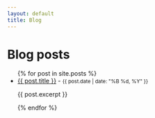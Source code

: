 ```yaml
---
layout: default
title: Blog
---
```


# Blog posts

<ul>
  {% for post in site.posts %}
    <li>
      <a href="{{ post.url }}">{{ post.title }}</a> - <small>{{ post.date | date: "%B %d, %Y" }}</small>
      <p>{{ post.excerpt }}</p>
    </li>
  {% endfor %}
</ul>